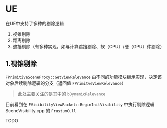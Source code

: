 
# UE

在UE中支持了多种的剔除逻辑

1. 视锥剔除
2. 距离剔除
3. 遮挡剔除（有多种实现，如与计算遮挡剔除、软（CPU）/硬（GPU）件剔除）

## 1.视锥剔除

`FPrimitiveSceneProxy::GetViewRelevance`
由不同的功能模块继承实现，决定该对象后续剔除逻辑的分支（返回值 `FPrimitveViewRelevance`）

> 此处主要关注的是其中的 `bDynamicRelevance`

目前看到在 `FVisibilityViewPacket::BeginInitVisibility` 中执行剔除逻辑
SceneVisibility.cpp 的 `FrustumCull` 

TODO